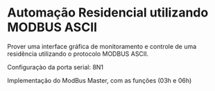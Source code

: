 # Automação Residencial utilizando MODBUS ASCII

Prover uma interface gráfica de monitoramento e controle de uma residência utilizando
o protocolo MODBUS ASCII.

Configuraçào da porta serial: 8N1

Implementação do ModBus Master, com as funções (03h e 06h)